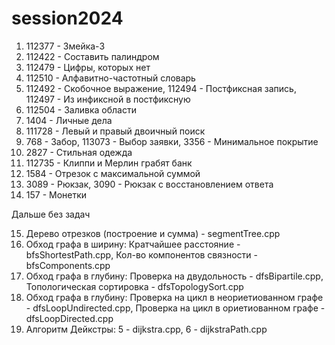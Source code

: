 # session2024

1. 112377 - Змейка-3
2. 112422 - Составить палиндром
3. 112479 - Цифры, которых нет
4. 112510 - Алфавитно-частотный словарь
5. 112492 - Скобочное выражение, 112494 - Постфиксная запись, 112497 - Из инфиксной в постфиксную
6. 112504 - Заливка области
7. 1404 - Личные дела
8. 111728 - Левый и правый двоичный поиск
9. 768 - Забор, 113073 - Выбор заявки, 3356 - Минимальное покрытие
10. 2827 - Стильная одежда
11. 112735 - Клиппи и Мерлин грабят банк
12. 1584 - Отрезок с максимальной суммой
13. 3089 - Рюкзак, 3090 - Рюкзак с восстановлением ответа
14. 157 - Монетки

Дальше без задач

15. Дерево отрезков (построение и сумма) - segmentTree.cpp
16. Обход графа в ширину: Кратчайшее расстояние - bfsShortestPath.cpp, Кол-во компонентов связности - bfsComponents.cpp
17. Обход графа в глубину: Проверка на двудольность - dfsBipartile.cpp, Топологическая сортировка - dfsTopologySort.cpp
18. Обход графа в глубину: Проверка на цикл в неориетиованном графе - dfsLoopUndirected.cpp, Проверка на цикл в ориетиованном графе - dfsLoopDirected.cpp
19. Алгоритм Дейкстры: 5 - dijkstra.cpp, 6 - dijkstraPath.cpp
